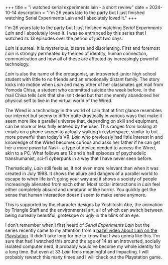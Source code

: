 +++
title = "i watched serial experiments lain - a short review"
date = 2024-10-14
description = "I'm 26 years late to the party but I just finished watching Serial Experiments Lain and I absolutely loved it."
+++

I'm 26 years late to the party but I just finished watching _Serial Experiments Lain_ and I absolutely loved it. I was so entranced by this series that I watched its 13 episodes over the period of just two days.

_Lain_ is surreal. It is mysterious, bizarre and disorienting. First and foremost _Lain_ is strongly permeated by themes of identity, human connection, communication and how all of these are affected by increasingly powerful technology.

_Lain_ is also the name of the protagonist, an introverted junior high school student with little to no friends and an emotionally distant family. The story kicks into motion when _Lain_ and many other of her classmates get mail from Yomoda Chisa, a student who committed suicide the week before. In the mail Chisa tells _Lain_ that she isn't dead but that she merely abandoned her physical self to live in the virtual world of the Wired.

The Wired is a technology in the world of Lain that at first glance resembles our internet but seems to differ quite drastically in various ways that make it seem more like a parallel universe that, depending on skill and equipment, can be more or less fully entered by the user. This ranges from looking at emails on a phone screen to actually walking in cyberspace, similar to but more powerful than today's VR. _Lain_ who previously had little interest in and knowledge of the Wired becomes curious and asks her father if he can get her a more powerful Navi - a type of device needed to access the Wired, akin to a PC. What follows are 12 and a half episodes of psychedelic transhumanist, sci-fi cyberpunk in a way that I have never seen before.

Thematically, _Lain_ still feels as, if not even more relevant than when it was created in July 1998. It shows the allure and dangers of a parallel world to escape to when life isn't going your way and it shows a society of people increasingly alienated from each other. Most social interactions in _Lain_ feel either completely absurd and unnatural or like horror. You quickly get the sense that human interaction doesn't seem to make sense anymore.

This is supported by the character designs by Yoshitoshi Abe, the animation by Triangle Staff and the environmental art, all of which can switch between being surreally beautiful, grotesque or ugly in the blink of an eye.

I don't remember when I first heard of _Serial Experiments Lain_ but the series recently came to my attention from a [hazel video about Lain on the Playstation](https://www.youtube.com/watch?v=Rm47V1O78Ts). It didn't take long for me to know that I was gonna like this. I'm sure that had I watched this around the age of 14 as an introverted, socially isolated computer nerd, it probably would've become my whole identity for a long time. But even at 33 _Lain_ feels meaningful and impacting. I will probably rewatch this many times and I will check out the Playstation game.